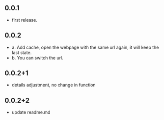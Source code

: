 ## 0.0.1

* first release. 

## 0.0.2

* a. Add cache, open the webpage with the same url again, it will keep the last state. 
* b. You can switch the url.

## 0.0.2+1

* details adjustment, no change in function

## 0.0.2+2

* update readme.md